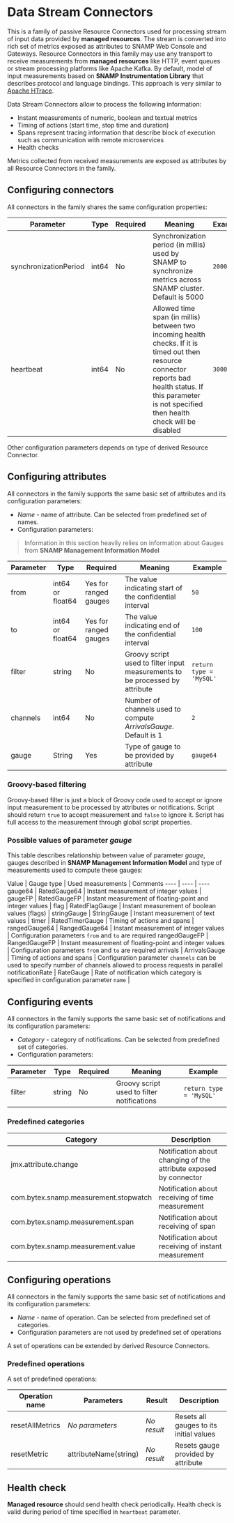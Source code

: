 Data Stream Connectors
====
This is a family of passive Resource Connectors used for processing stream of input data provided by **managed resources**. The stream is converted into rich set of metrics exposed as attributes to SNAMP Web Console and Gateways. Resource Connectors in this family may use any transport to receive measurements from **managed resources** like HTTP, event queues or stream processing platforms like Apache Kafka. By default, model of input measurements based on **SNAMP Instrumentation Library** that describes protocol and language bindings. This approach is very similar to [Apache HTrace](http://htrace.incubator.apache.org/).

Data Stream Connectors allow to process the following information:
* Instant measurements of numeric, boolean and textual metrics
* Timing of actions (start time, stop time and duration)
* Spans represent tracing information that describe block of execution such as communication with remote microservices
* Health checks

Metrics collected from received measurements are exposed as attributes by all Resource Connectors in the family.

## Configuring connectors
All connectors in the family shares the same configuration properties:

Parameter | Type | Required | Meaning | Example
---- | ---- | ---- | ---- | ----
synchronizationPeriod | int64 | No | Synchronization period (in millis) used by SNAMP to synchronize metrics across SNAMP cluster. Default is 5000 | `2000`
heartbeat | int64 | No | Allowed time span (in millis) between two incoming health checks. If it is timed out then resource connector reports bad health status. If this parameter is not specified then health check will be disabled | `3000`

Other configuration parameters depends on type of derived Resource Connector.

## Configuring attributes
All connectors in the family supports the same basic set of attributes and its configuration parameters:
* _Name_ - name of attribute. Can be selected from predefined set of names.
* Configuration parameters:

> Information in this section heavily relies on information about Gauges from **SNAMP Management Information Model**

Parameter | Type | Required | Meaning | Example
---- | ---- | ---- | ---- | ----
from | int64 or float64 | Yes for ranged gauges | The value indicating start of the confidential interval | `50`
to | int64 or float64 | Yes for ranged gauges | The value indicating end of the confidential interval | `100`
filter | string | No | Groovy script used to filter input measurements to be processed by attribute | `return type = 'MySQL'`
channels | int64 | No | Number of channels used to compute _ArrivalsGauge_. Default is 1 | `2`
gauge | String | Yes | Type of gauge to be provided by attribute | `gauge64`

### Groovy-based filtering
Groovy-based filter is just a block of Groovy code used to accept or ignore input measurement to be processed by attributes or notifications. Script should return `true` to accept measurement and `false` to ignore it. Script has full access to the measurement through global script properties.

### Possible values of parameter _gauge_
This table describes relationship between value of parameter _gauge_, gauges described in **SNAMP Management Information Model** and type of measurements used to compute these gauges:

Value | Gauge type | Used measurements | Comments
---- | ---- | ----
gauge64 | RatedGauge64 | Instant measurement of integer values |
gaugeFP | RatedGaugeFP | Instant measurement of floating-point and integer values |
flag | RatedFlagGauge | Instant measurement of boolean values (flags) |
stringGauge | StringGauge | Instant measurement of text values |
timer | RatedTimerGauge | Timing of actions and spans |
rangedGauge64 | RangedGauge64 | Instant measurement of integer values | Configuration parameters `from` and `to` are required
rangedGaugeFP | RangedGaugeFP | Instant measurement of floating-point and integer values | Configuration parameters `from` and `to` are required
arrivals | ArrivalsGauge | Timing of actions and spans | Configuration parameter `channels` can be used to specify number of channels allowed to process requests in parallel
notificationRate | RateGauge | Rate of notification which category is specified in configuration parameter `name` |

## Configuring events
All connectors in the family supports the same basic set of notifications and its configuration parameters:
* _Category_ - category of notifications. Can be selected from predefined set of categories.
* Configuration parameters:

Parameter | Type | Required | Meaning | Example
---- | ---- | ---- | ---- | ----
filter | string | No | Groovy script used to filter notifications | `return type = 'MySQL'`

### Predefined categories
Category | Description
---- | ----
jmx.attribute.change | Notification about changing of the attribute exposed by connector
com.bytex.snamp.measurement.stopwatch | Notification about receiving of time measurement
com.bytex.snamp.measurement.span | Notification about receiving of span
com.bytex.snamp.measurement.value | Notification about receiving of instant measurement

## Configuring operations
All connectors in the family supports the same basic set of notifications and its configuration parameters:
* _Name_ - name of operation. Can be selected from predefined set of categories.
* Configuration parameters are not used by predefined set of operations

A set of operations can be extended by derived Resource Connectors.

### Predefined operations
A set of predefined operations:

Operation name | Parameters | Result | Description
---- | ---- | ---- | ----
resetAllMetrics | _No parameters_ | _No result_ | Resets all gauges to its initial values
resetMetric | attributeName(string) | _No result_ | Resets gauge provided by attribute

## Health check
**Managed resource** should send health check periodically. Health check is valid during period of time specified in `heartbeat` parameter.
